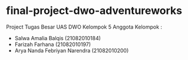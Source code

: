 # final-project-dwo-adventureworks
Project Tugas Besar UAS DWO Kelompok 5
Anggota Kelompok : 
- Salwa Amalia Balqis (21082010184)
- Farizah Farhana (21082010197)
- Arya Nanda Febriyan Narendra (21082010200)

